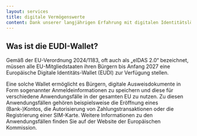 ```yaml
---
layout: services
title: digitale Vermögenswerte
content: Dank unserer langjährigen Erfahrung mit digitalen Identitätslösungen und unserer aktiven Beteiligung an wegweisenden identitätsbezogenen Initiativen wie dem European Digital Identity (EUDI) Wallet sind wir in der Lage, Unternehmen bei der Implementierung konformer, sicherer und benutzerfreundlicher Identitätslösungen in Verbindung mit verbesserten Technologien zu unterstützen.
---
```


## Was ist die EUDI-Wallet?
Gemäß der EU-Verordnung 2024/1183, oft auch als „eIDAS 2.0“ bezeichnet, müssen alle EU-Mitgliedstaaten ihren Bürgern bis Anfang 2027 eine Europäische Digitale Identitäts-Wallet (EUDI) zur Verfügung stellen.

Eine solche Wallet ermöglicht es Bürgern, digitale Ausweisdokumente in Form sogenannter Anmeldeinformationen zu speichern und diese für verschiedene Anwendungsfälle in der gesamten EU zu nutzen. Zu diesen Anwendungsfällen gehören beispielsweise die Eröffnung eines (Bank-)Kontos, die Autorisierung von Zahlungstransaktionen oder die Registrierung einer SIM-Karte. Weitere Informationen zu den Anwendungsfällen finden Sie auf der Website der Europäischen Kommission.